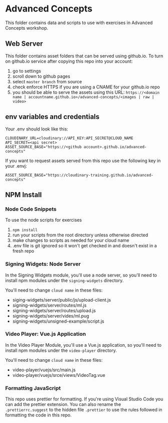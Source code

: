 # Advanced Concepts

This folder contains data and scripts to use with exercises in Advanced Concepts workshop.

## Web Server
This folder contains asset folders that can be served using github.io.  To turn on github.io service after copying this repo into your account:
1. go to settings
2. scroll down to github pages
3. select `master branch` from source
4. check enforce HTTPS if you are using a CNAME for your github.io repo
5. you should be able to serve the assets using this URL:
```https://<domain name | accountname.github.io>/advanced-concepts/<images | raw | video>```

## env variables and credentials

Your .env should look like this:

```
CLOUDINARY_URL=cloudinary://API_KEY:API_SECRET@CLOUD_NAME  
API_SECRET=<api secret>   
ASSET_SOURCE_BASE="https://<github account>.github.io/advanced-concepts" 
``` 

If you want to request assets served from this repo use the following key in your .envj:  

`ASSET_SOURCE_BASE="https://cloudinary-training.github.io/advanced-concepts"`

## NPM Install 

### Node Code Snippets  

To use the node scripts for exercises
1. `npm install`
3. run your scripts from the root directory unless otherwise directed
4. make changes to scripts as needed for your cloud name
5. .env file is git ignored so it won't get checked in and doesn't exist in a fresh repo

### Signing Widgets: Node Server  

In the Signing Widgets module, you'll use a node server, so you'll need to install npm modules under
the `signing-widgets` directory.  

You'll need to change `cloud name` in these files: 

* siging-widgets/server/public/js/upload-client.js 
* signing-widgets/server/routes/ml.js  
* signing-widgets/server/routes/upload.js  
* signing-widgets/server/vides/ml.pug  
* signing-widgets/unsigned-example/script.js  


### Video Player: Vue.js Application

In the Video Player Module, you'll use a Vue.js application, so you'll need to install npm modules under
the `video-player` directory.  

You'll need to change `cloud name` in these files: 
 
* video-player/vuejs/src/main.js
* video-player/vuejs/srce/views/VideoTag.vue

### Formatting JavaScript  
This repo uses prettier for formatting.  If you're using Visual Studio Code you can add the prettier extension.  You can also rename the `.prettierrc.suggest` to the hidden file `.prettier` to use the rules followed in formatting the code in this repo.



